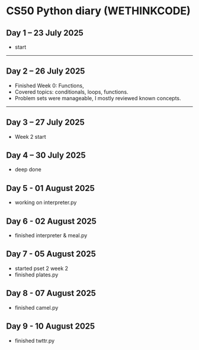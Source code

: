 # CS50 Python diary (WETHINKCODE)

## Day 1 – 23 July 2025

-   start

---

## Day 2 – 26 July 2025

-   Finished Week 0: Functions,
-   Covered topics: conditionals, loops, functions.
-   Problem sets were manageable, I mostly reviewed known concepts.

---

## Day 3 – 27 July 2025

-   Week 2 start

## Day 4 – 30 July 2025

-   deep done

## Day 5 - 01 August 2025

-   working on interpreter.py

## Day 6 - 02 August 2025

-   finished interpreter & meal.py

## Day 7 - 05 August 2025

-   started pset 2 week 2
-   finished plates.py

## Day 8 - 07 August 2025

-   finished camel.py

## Day 9 - 10 August 2025

-   finished twttr.py
